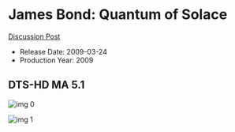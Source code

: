 # James Bond: Quantum of Solace

[Discussion Post](https://www.avsforum.com/threads/bass-eq-for-filtered-movies.2995212/post-56921212)

* Release Date: 2009-03-24
* Production Year: 2009

## DTS-HD MA 5.1

![img 0](https://i.imgur.com/KLFUriz.jpg)

![img 1](https://i.imgur.com/70wok9E.png)

